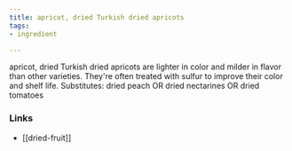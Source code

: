 ```yaml
---
title: apricot, dried Turkish dried apricots
tags:
- ingredient

---
```

apricot, dried Turkish dried apricots are lighter in color and milder in flavor than other varieties. They're often treated with sulfur to improve their color and shelf life. Substitutes: dried peach OR dried nectarines OR dried tomatoes

### Links

* [[dried-fruit]]
